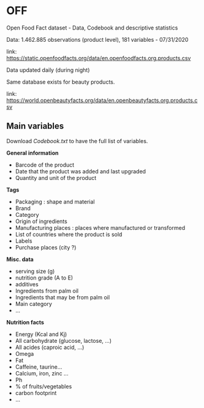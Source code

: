 # OFF
Open Food Fact dataset - Data, Codebook and descriptive statistics

Data: 1.462.885 observations (product level), 181 variables - 07/31/2020

link: https://static.openfoodfacts.org/data/en.openfoodfacts.org.products.csv

Data updated daily (during night)

Same database exists for beauty products.

link: https://world.openbeautyfacts.org/data/en.openbeautyfacts.org.products.csv

## Main variables

Download *Codebook.txt* to have the full list of variables.

**General information**
- Barcode of the product
- Date that the product was added and last upgraded
- Quantity and unit of the product

**Tags**
- Packaging : shape and material
- Brand
- Category
- Origin of ingredients
- Manufacturing places : places where manufactured or transformed
- List of countries where the product is sold
- Labels
- Purchase places (city ?)

**Misc. data**
- serving size (g)
- nutrition grade (A to E)
- additives
- Ingredients from palm oil
- Ingredients that may be from palm oil
- Main category
- ...

**Nutrition facts**
- Energy (Kcal and Kj)
- All carbohydrate (glucose, lactose, ...)
- All acides (caproic acid, ...)
- Omega
- Fat
- Caffeine, taurine...
- Calcium, iron, zinc ...
- Ph
- % of fruits/vegetables
- carbon footprint
- ...

